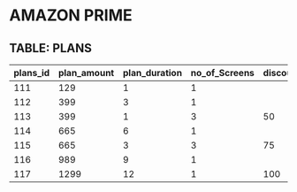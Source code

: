 # AMAZON PRIME

## TABLE: PLANS


| plans_id | plan_amount | plan_duration | no_of_Screens | discount_amount |
|----------|-------------|---------------|---------------|-----------------|
| 111      | 129         | 1             | 1             |                 |
| 112      | 399         | 3             | 1             |                 |
| 113      | 399         | 1             | 3             | 50              |
| 114      | 665         | 6             | 1             |                 |
| 115      | 665         | 3             | 3             | 75              |
| 116      | 989         | 9             | 1             |                 |
| 117      | 1299        | 12            | 1             | 100             |
